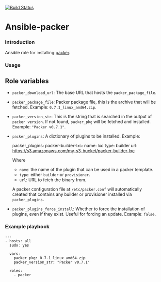 [![Build Status](https://travis-ci.org/ldx/ansible-packer.svg?branch=master)](https://travis-ci.org/ldx/ansible-packer)

# Ansible-packer

### Introduction

Ansible role for installing [packer](http://packer.io).

### Usage

Role variables
--------------

- `packer_download_url`: The base URL that hosts the `packer_package_file`.

- `packer_package_file`: Packer package file, this is the archive that will be fetched. Example: `0.7.1_linux_amd64.zip`.

- `packer_version_str`: This is the string that is searched in the output of `packer version`. If not found, `packer_pkg` will be fetched and installed. Example: `"Packer v0.7.1"`.

- `packer_plugins`: A dictionary of plugins to be installed. Example:

    packer_plugins:
      packer-builder-lxc:
        name: lxc
        type: builder
        url: https://s3.amazonaws.com/my-s3-bucket/packer-builder-lxc

  Where
  - `name`: the name of the plugin that can be used in a packer template.
  - `type`: either `builder` or `provisioner`.
  - `url`: URL to fetch the binary from.

  A packer configuration file at `/etc/packer.conf` will automatically created that contains any builder or provisioner installed via `packer_plugins`.

- `packer_plugins_force_install`: Whether to force the installation of plugins, even if they exist. Useful for forcing an update. Example: `false`.

### Example playbook

    ---
    - hosts: all
      sudo: yes
    
      vars:
        packer_pkg: 0.7.1_linux_amd64.zip
        packer_version_str: "Packer v0.7.1"
    
      roles:
        - packer

